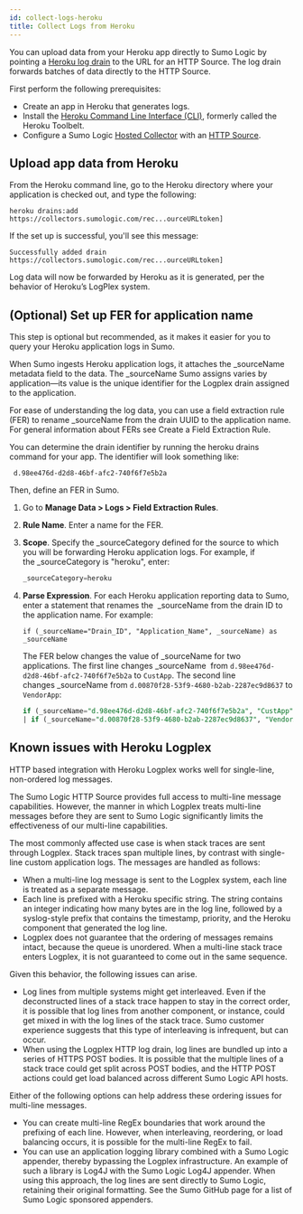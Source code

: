 ```yaml
---
id: collect-logs-heroku
title: Collect Logs from Heroku
---
```




You can upload data from your Heroku app directly to Sumo Logic by pointing a [Heroku log drain](https://devcenter.heroku.com/articles/log-drains) to the URL for an HTTP Source. The log drain forwards batches of data directly to the HTTP Source.

First perform the following prerequisites:

 * Create an app in Heroku that generates logs.
 * Install the [Heroku Command Line Interface (CLI)](https://devcenter.heroku.com/articles/heroku-command-line), formerly called the Heroku Toolbelt.
 * Configure a Sumo Logic [Hosted Collector](/docs/send-data//hosted-collectors/configure-hosted-collector) with an [HTTP Source](/docs/send-data//hosted-collectors/http-logs-metrics-source).

## Upload app data from Heroku

From the Heroku command line, go to the Heroku directory where your application is checked out, and type the following:

```
heroku drains:add
https://collectors.sumologic.com/rec...ourceURLtoken]
```

If the set up is successful, you'll see this message:

```
Successfully added drain
https://collectors.sumologic.com/rec...ourceURLtoken]
```

Log data will now be forwarded by Heroku as it is generated, per the behavior of Heroku’s LogPlex system.

## (Optional) Set up FER for application name

This step is optional but recommended, as it makes it easier for you to query your Heroku application logs in Sumo. 

When Sumo ingests Heroku application logs, it attaches the \_sourceName metadata field to the data. The \_sourceName Sumo assigns varies by application—its value is the unique identifier for the Logplex drain assigned to the application. 

For ease of understanding the log data, you can use a field extraction rule (FER) to rename \_sourceName from the drain UUID to the application name. For general information about FERs see Create a Field Extraction Rule.

You can determine the drain identifier by running the heroku drains command for your app. The identifier will look something like: 

```
 d.98ee476d-d2d8-46bf-afc2-740f6f7e5b2a
```

Then, define an FER in Sumo.

1. Go to **Manage Data \> Logs \> Field Extraction Rules**.
1. **Rule Name**. Enter a name for the FER.
1. **Scope**. Specify the \_sourceCategory defined for the source to which you will be forwarding Heroku application logs. For example, if the \_sourceCategory is "heroku", enter:

    ```sql
    _sourceCategory=heroku
    ```

1. **Parse Expression**. For each Heroku application reporting data to Sumo, enter a statement that renames the  \_sourceName from the drain ID to the application name. For example:

    ```
    if (_sourceName="Drain_ID", "Application_Name", _sourceName) as _sourceName
    ```

    The FER below changes the value of \_sourceName for two applications. The first line changes \_sourceName  from `d.98ee476d-d2d8-46bf-afc2-740f6f7e5b2a` to `CustApp`. The second line changes \_sourceName from `d.00870f28-53f9-4680-b2ab-2287ec9d8637` to `VendorApp`:

    ```sql
    if (_sourceName="d.98ee476d-d2d8-46bf-afc2-740f6f7e5b2a", "CustApp", _sourceName) as _sourceName
    | if (_sourceName="d.00870f28-53f9-4680-b2ab-2287ec9d8637", "VendorApp", _sourceName) as _sourceName
    ```

## Known issues with Heroku Logplex

HTTP based integration with Heroku Logplex works well for single-line, non-ordered log messages.

The Sumo Logic HTTP Source provides full access to multi-line message capabilities. However, the manner in which Logplex treats multi-line messages before they are sent to Sumo Logic significantly limits the effectiveness of our multi-line capabilities.

The most commonly affected use case is when stack traces are sent through Logplex. Stack traces span multiple lines, by contrast with single-line custom application logs. The messages are handled as follows:

* When a multi-line log message is sent to the Logplex system, each line is treated as a separate message.
* Each line is prefixed with a Heroku specific string. The string contains an integer indicating how many bytes are in the log line, followed by a syslog-style prefix that contains the timestamp, priority, and the Heroku component that generated the log line.
* Logplex does not guarantee that the ordering of messages remains intact, because the queue is unordered. When a multi-line stack trace enters Logplex, it is not guaranteed to come out in the same sequence.

Given this behavior, the following issues can arise.

* Log lines from multiple systems might get interleaved. Even if the deconstructed lines of a stack trace happen to stay in the correct order, it is possible that log lines from another component, or instance, could get mixed in with the log lines of the stack trace. Sumo customer experience suggests that this type of interleaving is infrequent, but can occur.
* When using the Logplex HTTP log drain, log lines are bundled up into a series of HTTPS POST bodies. It is possible that the multiple lines of a stack trace could get split across POST bodies, and the HTTP POST actions could get load balanced across different Sumo Logic API hosts.

Either of the following options can help address these ordering issues
for multi-line messages.

* You can create multi-line RegEx boundaries that work around the prefixing of each line. However, when interleaving, reordering, or load balancing occurs, it is possible for the multi-line RegEx to fail.
* You can use an application logging library combined with a Sumo Logic appender, thereby bypassing the Logplex infrastructure. An example of such a library is Log4J with the Sumo Logic Log4J appender. When using this approach, the log lines are sent directly to Sumo Logic, retaining their original formatting. See the Sumo GitHub page for a list of Sumo Logic sponsored appenders.
